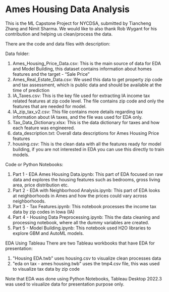 # Ames Housing Data Analysis
This is the ML Capstone Project for NYCDSA, submitted by Tiancheng Zhang and Nimit Sharma. We would like to also thank Rob Wygant for his contribution and helping us clean/process the data. 

There are the code and data files with description:

Data folder:
1. Ames_Housing_Price_Data.csv: This is the main source of data for EDA and Model Building, this dataset contains information about homes features and the target - “Sale Price”
2. Ames_Real_Estate_Data.csv: We used this data to get property zip code and tax assessment, which is public data and should be available at the time of prediction 
3. IA_Taxes.csv: This is the key file used for extracting IA income tax related features at zip code level. The file contains zip code and only the features that are needed for model.
4. IA_zip_tax_v2.csv: This file contains more details regarding tax information about IA taxes, and the file was used for EDA only. 
5. Tax_Data_Dictionary.xlsx: This is the data dictionary for taxes and how each feature was engineered.
6. data_description.txt: Overall data descriptions for Ames Housing Price features
7. housing.csv: This is the clean data with all the features ready for model building, if you are not interested in EDA you can use this directly to train models.

Code or Python Notebooks:
1. Part 1 - EDA Ames Housing Data.ipynb: This part of EDA focused on raw data and explores the housing features such as bedrooms, gross living area, price distribution etc.
2. Part 2 - EDA with Neighborhood Analysis.ipynb: This part of EDA looks at neighborhoods in Ames and how the prices could vary across neighborhoods.
3. Part 3 - Tax Features.ipynb: This notebook processes the income tax data by zip codes in Iowa (IA) 
4. Part 4 - Housing Data Preprocessing.ipynb: This the data cleaning and processing notebook, where all the dummy variables are created.
5. Part 5 - Model Building.ipynb: This notebook used H2O libraries to explore GBM and AutoML models.

EDA Using Tableau
There are two Tableau workbooks that have EDA for presentation:
1. "Housing EDA.twb" uses housing.csv to visualize clean processes data
2. "eda on tax - ames housing.twb" uses the tmp4.csv file, this was used to visualize tax data by zip code

Note that EDA was done using Python Notebooks, Tableau Desktop 2022.3 was used to visualize data for presentation purpose only.
